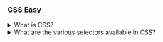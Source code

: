 ### CSS Easy

<details>
  <summary>What is CSS? </summary>

CSS stand for `Cascading Style Sheets`.
used to design webpages and control the visual appearance of HTML elements.
CSS describe how HTML element are to be displayed on screen, paper, or in other media.
A style langugae that defines how an html document is displayed.

</details>

<details>
  <summary>What are the various selectors available in CSS?</summary>
   CSS selectors are used to select HTML
   element that you want to style. There are different types of CSS selectors.


**Tagname selector:**
Tagname selector select attribute by tag for example: h1,h2,p.

```html
<h1>good</h1>

<style>
  h1 {
    color: yellow;
  }
</style>
```

**Classname selector:**
The .class selector selects element with a specific class attribute.

```html
<p classname="main-heading">good morning</p>
<h2 classname="main-heading">hii frends</h2>

<style>
  .main-heading {
    background-color: green;
  }
</style>
```

**ID selector:**
The ID selector select element based on thir ID

```html
<h1 id="container">hii</h1>

<style>
  #container {
    color: yellow;
  }
</style>
```

</details>
